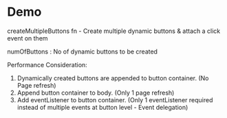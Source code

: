 # Demo

createMultipleButtons fn - Create multiple dynamic buttons & attach a click event on them

numOfButtons : No of dynamic buttons to be created

Performance Consideration:

1. Dynamically created buttons are appended to button container. (No Page refresh)
2. Append button container to body. (Only 1 page refresh)
3. Add eventListener to button container. (Only 1 eventListener required instead of multiple events at button level - Event delegation)
